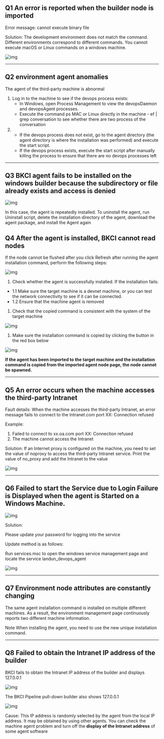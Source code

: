 ## Q1 An error is reported when the builder node is imported

Error message: cannot execute binary file

Solution: The development environment does not match the command. Different environments correspond to different commands. You cannot execute macOS or Linux commands on a windows machine.

![img](../../../.gitbook/assets/import_error.png)

------

## Q2 environment agent anomalies

The agent of the third-party machine is abnormal

1. Log in to the machine to see if the devops process exists:
   - In Windows, open Process Management to view the devopsDaemon and devopsAgent processes.
   - Execute the command ps MAC or Linux directly in the machine - ef | grep conversation to see whether there are two process of the conversation
2. - If the devops process does not exist, go to the agent directory (the agent directory is where the installation was performed) and execute the start script.
   - If the devops process exists, execute the start script after manually killing the process to ensure that there are no devops processes left

------

## Q3 BKCI agent fails to be installed on the windows builder because the subdirectory or file already exists and access is denied

![img](../../../.gitbook/assets/企业微信截图_16393825053890-3096967.png)

In this case, the agent is repeatedly installed. To uninstall the agent, run Uninstall script, delete the installation directory of the agent, download the agent package, and install the Agent again

## Q4 After the agent is installed, BKCI cannot read nodes

If the node cannot be flushed after you click Refresh after running the agent installation command, perform the following steps:

![img](../../../.gitbook/assets/get-node-error.png)

1. Check whether the agent is successfully installed. If the installation fails:

- 1.1 Make sure the target machine is a devnet machine, or you can test the network connectivity to see if it can be connected.
- 1.2 Ensure that the machine agent is removed

1. Check that the copied command is consistent with the system of the target machine

![img](../../../.gitbook/assets/image-20220831184628259.png)

1. Make sure the installation command is copied by clicking the button in the red box below

![img](../../../.gitbook/assets/image-20220831184641257.png)

**If the agent has been imported to the target machine and the installation command is copied from the imported agent node page, the node cannot be spawned.**

------

## Q5 An error occurs when the machine accesses the third-party Intranet

Fault details: When the machine accesses the third-party Intranet, an error message fails to connect to the Intranet.com port XX: Connection refused

Example:

1. Failed to connect to xx.oa.com port XX: Connection refused
2. The machine cannot access the Intranet

Solution: If an Internet proxy is configured on the machine, you need to set the value of noproxy to access the third-party Intranet service. Print the value of no_proxy and add the Intranet to the value

![img](../../../.gitbook/assets/fail_to_connect.png)

------

## Q6 Failed to start the Service due to Login Failure is Displayed when the agent is Started on a Windows Machine.

![img](../../../.gitbook/assets/image-20220831154909517.png)

Solution:

Please update your password for logging into the service

Update method is as follows:

Run services.msc to open the windows service management page and locate the service landun_devops_agent

![img](../../../.gitbook/assets/image-20220831175010006.png)

------

## Q7 Environment node attributes are constantly changing

The same agent installation command is installed on multiple different machines. As a result, the environment management page continuously reports two different machine information.

Note When installing the agent, you need to use the new unique installation command.

------

## Q8 Failed to obtain the Intranet IP address of the builder

BKCI fails to obtain the Intranet IP address of the builder and displays 127.0.0.1

![img](../../../.gitbook/assets/image-20220831182403811.png)

The BKCI Pipeline pull-down builder also shows 127.0.0.1

![img](../../../.gitbook/assets/image-20220831182430720.png)

Cause: This IP address is randomly selected by the agent from the local IP address. It may be obtained by using other agents. You can check the machine agent problem and turn off the **display of the Intranet address** of some agent software